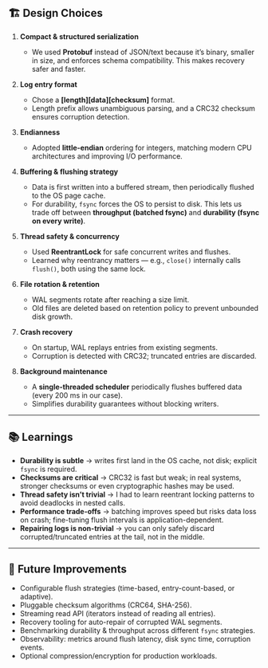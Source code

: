 ## 🏗️ Design Choices

1. **Compact & structured serialization**

    * We used **Protobuf** instead of JSON/text because it’s binary, smaller in size, and enforces schema compatibility. This makes recovery safer and faster.

2. **Log entry format**

    * Chose a **\[length]\[data]\[checksum]** format.
    * Length prefix allows unambiguous parsing, and a CRC32 checksum ensures corruption detection.

3. **Endianness**

    * Adopted **little-endian** ordering for integers, matching modern CPU architectures and improving I/O performance.

4. **Buffering & flushing strategy**

    * Data is first written into a buffered stream, then periodically flushed to the OS page cache.
    * For durability, `fsync` forces the OS to persist to disk. This lets us trade off between **throughput (batched fsync)** and **durability (fsync on every write)**.

5. **Thread safety & concurrency**

    * Used **ReentrantLock** for safe concurrent writes and flushes.
    * Learned why reentrancy matters — e.g., `close()` internally calls `flush()`, both using the same lock.

6. **File rotation & retention**

    * WAL segments rotate after reaching a size limit.
    * Old files are deleted based on retention policy to prevent unbounded disk growth.

7. **Crash recovery**

    * On startup, WAL replays entries from existing segments.
    * Corruption is detected with CRC32; truncated entries are discarded.

8. **Background maintenance**

    * A **single-threaded scheduler** periodically flushes buffered data (every 200 ms in our case).
    * Simplifies durability guarantees without blocking writers.

---

## 📚 Learnings

* **Durability is subtle** → writes first land in the OS cache, not disk; explicit `fsync` is required.
* **Checksums are critical** → CRC32 is fast but weak; in real systems, stronger checksums or even cryptographic hashes may be used.
* **Thread safety isn’t trivial** → I had to learn reentrant locking patterns to avoid deadlocks in nested calls.
* **Performance trade-offs** → batching improves speed but risks data loss on crash; fine-tuning flush intervals is application-dependent.
* **Repairing logs is non-trivial** → you can only safely discard corrupted/truncated entries at the tail, not in the middle.

---

## 🚀 Future Improvements

* Configurable flush strategies (time-based, entry-count-based, or adaptive).
* Pluggable checksum algorithms (CRC64, SHA-256).
* Streaming read API (iterators instead of reading all entries).
* Recovery tooling for auto-repair of corrupted WAL segments.
* Benchmarking durability & throughput across different `fsync` strategies.
* Observability: metrics around flush latency, disk sync time, corruption events.
* Optional compression/encryption for production workloads.
